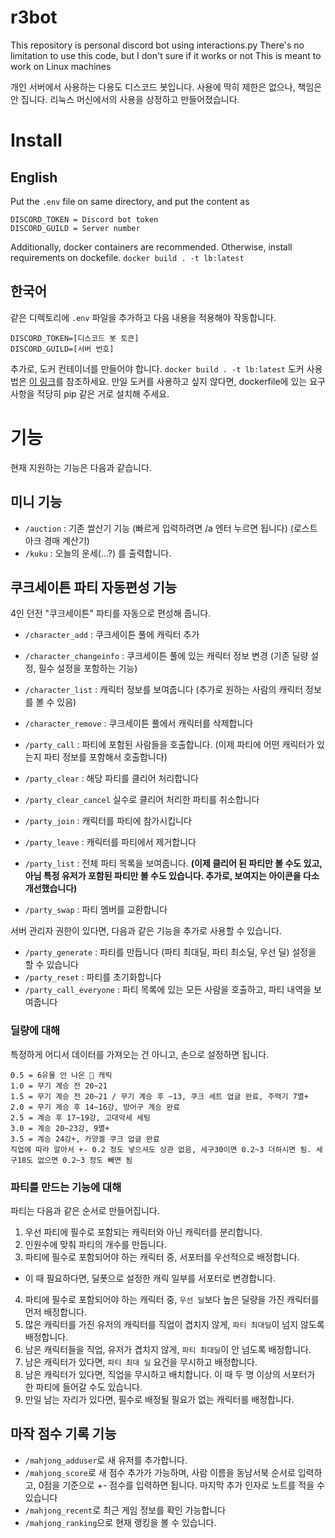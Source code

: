 # r3bot
This repository is personal discord bot using interactions.py
There's no limitation to use this code, but I don't sure if it works or not
This is meant to work on Linux machines

개인 서버에서 사용하는 다용도 디스코드 봇입니다.
사용에 딱히 제한은 없으나, 책임은 안 집니다.
리눅스 머신에서의 사용을 상정하고 만들어졌습니다.

# Install
## English
Put the `.env` file on same directory, and put the content as
```
DISCORD_TOKEN = Discord bot token
DISCORD_GUILD = Server number
```
Additionally, docker containers are recommended. Otherwise, install requirements on dockefile.
`docker build . -t lb:latest`

## 한국어
같은 디렉토리에 `.env` 파일을 추가하고 다음 내용을 적용해야 작동합니다.
```
DISCORD_TOKEN=[디스코드 봇 토큰]
DISCORD_GUILD=[서버 번호]
```
추가로, 도커 컨테이너를 만들어야 합니다.
`docker build . -t lb:latest`
도커 사용법은 [이 링크](https://docs.docker.com/engine/install/ubuntu/)를 참조하세요.
만일 도커를 사용하고 싶지 않다면, dockerfile에 있는 요구사항을 적당히 pip 같은 거로 설치해 주세요.
# 기능

현재 지원하는 기능은 다음과 같습니다.

## 미니 기능
- `/auction` : 기존 쌀산기 기능 (빠르게 입력하려면 /a 엔터 누르면 됩니다) (로스트 아크 경매 계산기)
- `/kuku` : 오늘의 운세(...?) 를 출력합니다.

## 쿠크세이튼 파티 자동편성 기능

4인 던전 "쿠크세이튼" 파티를 자동으로 편성해 줍니다.

- `/character_add` : 쿠크세이튼 풀에 캐릭터 추가
- `/character_changeinfo` : 쿠크세이튼 풀에 있는 캐릭터 정보 변경 (기존 딜량 설정, 필수 설정을 포함하는 기능)
- `/character_list` : 캐릭터 정보를 보여줍니다 (추가로 원하는 사람의 캐릭터 정보를 볼 수 있음)
- `/character_remove` : 쿠크세이튼 풀에서 캐릭터를 삭제합니다

- `/party_call` : 파티에 포함된 사람들을 호출합니다. (이제 파티에 어떤 캐릭터가 있는지 파티 정보를 포함해서 호출합니다)
- `/party_clear` : 해당 파티를 클리어 처리합니다
- `/party_clear_cancel` 실수로 클리어 처리한 파티를 취소합니다
- `/party_join` : 캐릭터를 파티에 참가시킵니다
- `/party_leave` : 캐릭터를 파티에서 제거합니다
- `/party_list` : 전체 파티 목록을 보여줍니다. **(이제 클리어 된 파티만 볼 수도 있고, 아님 특정 유저가 포함된 파티만 볼 수도 있습니다. 추가로, 보여지는 아이콘을 다소 개선했습니다)**
- `/party_swap` : 파티 멤버를 교환합니다

서버 관리자 권한이 있다면, 다음과 같은 기능을 추가로 사용할 수 있습니다.
- `/party_generate` : 파티를 만듭니다 (파티 최대딜, 파티 최소딜, 우선 딜) 설정을 할 수 있습니다
- `/party_reset` : 파티를 초기화합니다
- `/party_call_everyone` : 파티 목록에 있는 모든 사람을 호출하고, 파티 내역을 보여줍니다

### 딜량에 대해
특정하게 어디서 데이터를 가져오는 건 아니고, 손으로 설정하면 됩니다.
```
0.5 = 6유물 안 나온 🚌 캐릭
1.0 = 무기 계승 전 20~21
1.5 = 무기 계승 전 20~21 / 무기 계승 후 ~13, 쿠크 세트 업글 완료, 주력기 7멸+
2.0 = 무기 계승 후 14~16강, 방어구 계승 완료
2.5 = 계승 후 17~19강, 고대악세 세팅 
3.0 = 계승 20~23강, 9멸+
3.5 = 계승 24강+, 카양겔 쿠크 업글 완료
직업에 따라 알아서 +- 0.2 정도 넣으셔도 상관 없음, 세구30이면 0.2~3 더하시면 됨. 세구18도 없으면 0.2~3 정도 빼면 됨
```

### 파티를 만드는 기능에 대해

파티는 다음과 같은 순서로 만들어집니다.
1. 우선 파티에 필수로 포함되는 캐릭터와 아닌 캐릭터를 분리합니다.
2. 인원수에 맞춰 파티의 개수를 만듭니다.
3. 파티에 필수로 포함되어야 하는 캐릭터 중, 서포터를 우선적으로 배정합니다.
  - 이 때 필요하다면, 딜폿으로 설정한 캐릭 일부를 서포터로 변경합니다.
4. 파티에 필수로 포함되어야 하는 캐릭터 중, `우선 딜`보다 높은 딜량을 가진 캐릭터를 먼저 배정합니다.
5. 많은 캐릭터를 가진 유저의 캐릭터를 직업이 겹치지 않게, `파티 최대딜`이 넘지 않도록 배정합니다.
6. 남은 캐릭터들을 직업, 유저가 겹치지 않게, `파티 최대딜`이 안 넘도록 배정합니다.
7. 남은 캐릭터가 있다면, `파티 최대 딜` 요건을 무시하고 배정합니다.
8. 남은 캐릭터가 있다면, 직업을 무시하고 배치합니다. 이 때 두 명 이상의 서포터가 한 파티에 들어갈 수도 있습니다.
9. 만일 남는 자리가 있다면, 필수로 배정될 필요가 없는 캐릭터를 배정합니다.

## 마작 점수 기록 기능
- `/mahjong_adduser`로 새 유저를 추가합니다.
- `/mahjong_score`로 새 점수 추가가 가능하며, 사람 이름을 동남서북 순서로 입력하고, 0점을 기준으로 +- 점수를 입력하면 됩니다. 마지막 추가 인자로 노트를 적을 수 있습니다
- `/mahjong_recent`로 최근 게임 정보를 확인 가능합니다
- `/mahjong_ranking`으로 현재 랭킹을 볼 수 있습니다.
